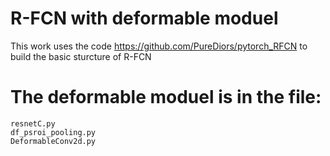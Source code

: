 # R-FCN with deformable moduel
This work uses the code https://github.com/PureDiors/pytorch_RFCN to build the basic sturcture of R-FCN
# The deformable moduel is in the file:
    resnetC.py
    df_psroi_pooling.py
    DeformableConv2d.py
